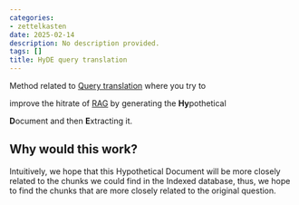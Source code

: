 ```yaml
---
categories:
- zettelkasten
date: 2025-02-14
description: No description provided.
tags: []
title: HyDE query translation
---
```


Method related to [Query translation](Query%20translation.md) where you try to

improve the hitrate of [RAG](RAG.md) by generating the **Hy**pothetical

**D**ocument and then **E**xtracting it.

## Why would this work?

Intuitively, we hope that this Hypothetical Document will be more closely related to the chunks we could find in the Indexed database, thus, we hope to find the chunks that are more closely related to the original question.
